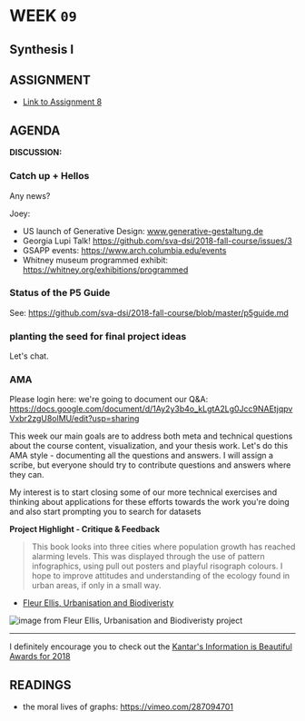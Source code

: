 # WEEK `09`
## Synthesis I


## ASSIGNMENT

* [Link to Assignment 8](ASSIGNMENT08.md)




## AGENDA

**DISCUSSION:**

###  Catch up + Hellos

Any news?

Joey:

* US launch of Generative Design: www.generative-gestaltung.de
* Georgia Lupi Talk! https://github.com/sva-dsi/2018-fall-course/issues/3
* GSAPP events: https://www.arch.columbia.edu/events
* Whitney museum programmed exhibit: https://whitney.org/exhibitions/programmed

### Status of the P5 Guide 

See: https://github.com/sva-dsi/2018-fall-course/blob/master/p5guide.md

### planting the seed for final project ideas

Let's chat.

### AMA

Please login here: we're going to document our Q&A: https://docs.google.com/document/d/1Ay2y3b4o_kLgtA2Lg0Jcc9NAEtjqpvVxbr2zgU8olMU/edit?usp=sharing 

This week our main goals are to address both meta and technical questions about the course content, visualization, and your thesis work. Let's do this AMA style - documenting all the questions and answers. I will assign a scribe, but everyone should try to contribute questions and answers where they can. 

My interest is to start closing some of our more technical exercises and thinking about applications for these efforts towards the work you're doing and also start prompting you to search for datasets



**Project Highlight - Critique & Feedback**

> This book looks into three cities where population growth has reached alarming levels. This was displayed through the use of pattern infographics, using pull out posters and playful risograph colours. I hope to improve attitudes and understanding of the ecology found in urban areas, if only in a small way.

* [Fleur Ellis, Urbanisation and Biodiveristy](http://fleurellis.co.uk/urbanisation-and-biodiversity) 

![image from Fleur Ellis, Urbanisation and Biodiveristy project](https://static1.squarespace.com/static/5714b2ac4c2f85144800255a/t/590efb3e20099e49cdc5a54d/1494154209996/Fleur+Ellis%2C+Publishing?format=2500w)

***

I definitely encourage you to check out the [Kantar's Information is Beautiful Awards for 2018](https://www.informationisbeautifulawards.com/news/291-drum-roll-the-2018-longlist-is-out)



## READINGS

* the moral lives of graphs: https://vimeo.com/287094701
  
